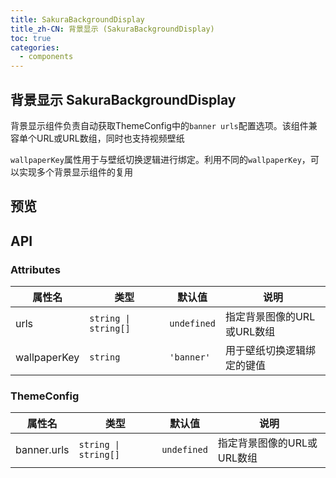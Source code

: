 ```yaml
---
title: SakuraBackgroundDisplay
title_zh-CN: 背景显示 (SakuraBackgroundDisplay)
toc: true
categories:
  - components
---
```


## 背景显示 SakuraBackgroundDisplay

背景显示组件负责自动获取ThemeConfig中的`banner urls`配置选项。该组件兼容单个URL或URL数组，同时也支持视频壁纸

`wallpaperKey`属性用于与壁纸切换逻辑进行绑定。利用不同的`wallpaperKey`，可以实现多个背景显示组件的复用

## 预览

<SakuraBackgroundDisplayPG />

## API

### Attributes

| 属性名       | 类型                 | 默认值      | 说明                       |
| ------------ | -------------------- | ----------- | -------------------------- |
| urls         | `string \| string[]` | `undefined` | 指定背景图像的URL或URL数组 |
| wallpaperKey | `string`             | `'banner'`  | 用于壁纸切换逻辑绑定的键值 |

### ThemeConfig

| 属性名      | 类型                 | 默认值      | 说明                       |
| ----------- | -------------------- | ----------- | -------------------------- |
| banner.urls | `string \| string[]` | `undefined` | 指定背景图像的URL或URL数组 |
